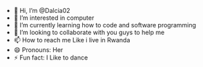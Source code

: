 - 👋 Hi, I’m @Dalcia02
- 👀 I’m interested in computer
- 🌱 I’m currently learning how to code and software programming
- 💞️ I’m looking to collaborate with you guys to help me
- 📫 How to reach me Like i live in Rwanda 
- 😄 Pronouns: Her
- ⚡ Fun fact: I Like to dance

<!---
Dalcia02/Dalcia02 is a ✨ special ✨ repository because its `README.md` (this file) appears on your GitHub profile.
You can click the Preview link to take a look at your changes.
--->
